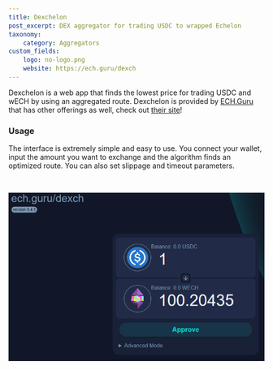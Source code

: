 ```yaml
---
title: Dexchelon
post_excerpt: DEX aggregator for trading USDC to wrapped Echelon
taxonomy:
    category: Aggregators
custom_fields:
    logo: no-logo.png
    website: https://ech.guru/dexch
---
```

Dexchelon is a web app that finds the lowest price for trading USDC and wECH by using an aggregated route. Dexchelon is provided by [ECH.Guru](https://ech.guru/) that has other offerings as well, check out [their site](https://ech.guru/)!

### Usage

The interface is extremely simple and easy to use. You connect your wallet, input the amount you want to exchange and the algorithm finds an optimized route. You can also set slippage and timeout parameters.

&nbsp;

[![Dexchelon](/_images/dexchelon-pic1.png "Dexchelon")](https://ech.guru/dexch)
